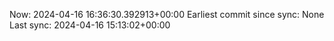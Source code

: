 Now: 2024-04-16 16:36:30.392913+00:00 Earliest commit since sync: None Last sync: 2024-04-16 15:13:02+00:00
